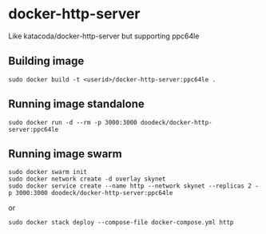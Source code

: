 # docker-http-server
Like katacoda/docker-http-server but supporting ppc64le

## Building image
```
sudo docker build -t <userid>/docker-http-server:ppc64le .
```

## Running image standalone
```
sudo docker run -d --rm -p 3000:3000 doodeck/docker-http-server:ppc64le
```

## Running image swarm

```
sudo docker swarm init
sudo docker network create -d overlay skynet
sudo docker service create --name http --network skynet --replicas 2 -p 3000:3000 doodeck/docker-http-server:ppc64le
```
or
```
sudo docker stack deploy --compose-file docker-compose.yml http
```
